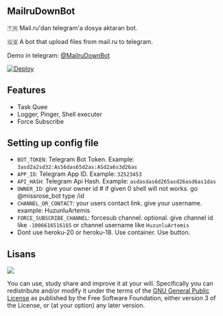 ## MailruDownBot

🇹🇷 Mail.ru'dan telegram'a dosya aktaran bot.

🇬🇧 A bot that upload files from mail.ru to telegram.

Demo in telegram: [@MailruDownBot](https://t.me/MailruDownBot)

[![Deploy](https://www.herokucdn.com/deploy/button.svg)](https://heroku.com/deploy?template=https://github.com/HuzunluArtemis/MailruDownBot)

## Features

- Task Quee
- Logger, Pinger, Shell executer
- Force Subscribe

## Setting up config file

- `BOT_TOKEN`: Telegram Bot Token. Example: `3asd2a2sd32:As56das65d2as:ASd2a6s3d26as`
- `APP_ID`: Telegram App ID. Example: `32523453`
- `API_HASH`: Telegram Api Hash. Example: `asdasdas6d265asd26asd6as1das`
- `OWNER_ID`: give your owner id # if given 0 shell will not works. go @missrose_bot type /id
- `CHANNEL_OR_CONTACT`: your users contact link. give your username. example: HuzunluArtemis
- `FORCE_SUBSCRIBE_CHANNEL`: forcesub channel. optional. give channel id like `-1006616516165` or channel username like `HuzunluArtemis`
- Dont use heroku-20 or heroku-18. Use container. Use button.

## Lisans

![](https://www.gnu.org/graphics/gplv3-127x51.png)

You can use, study share and improve it at your will. Specifically you can redistribute and/or modify it under the terms of the [GNU General Public License](https://www.gnu.org/licenses/gpl-3.0.html) as published by the Free Software Foundation, either version 3 of the License, or (at your option) any later version.
